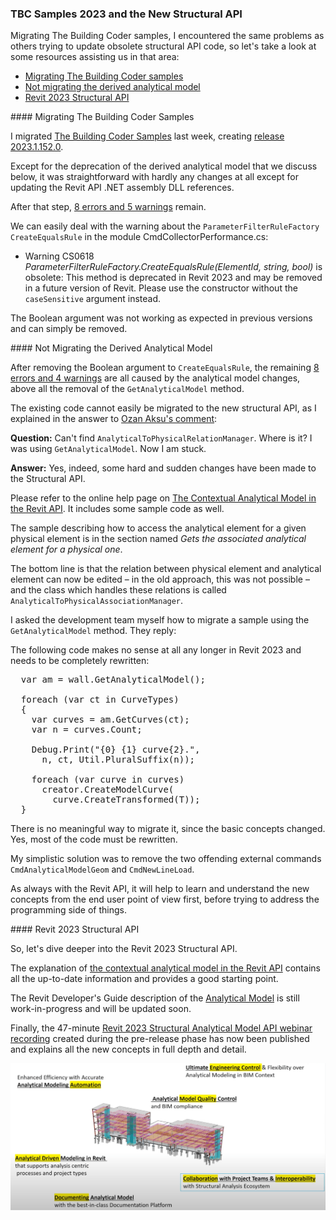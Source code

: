 <head>
<meta http-equiv="Content-Type" content="text/html; charset=utf-8">
<link rel="stylesheet" type="text/css" href="bc.css">
<script src="https://cdn.rawgit.com/google/code-prettify/master/loader/run_prettify.js" type="text/javascript"></script>
</head>

<!---

- slack https://autodesk.slack.com/archives/C0SR6NAP8/p1650388044451449
- comment https://thebuildingcoder.typepad.com/blog/2022/04/whats-new-in-the-revit-2023-api.html#comment-5838192874
- youtube The “Revit Structure Analytical Model API beta Webinar” has been posted to You Tube.
  [Revit 2023 Structural Analytical Model API webinar recording](https://youtu.be/jfUIVGNqlFU)

Boris Shafiro  17:23
API Studio Recording (2022-04-19):
https://share.autodesk.com/:v:/r/sites/BID/BID%20Documents/Building%20Design%20Products/Guilds/API/API%20Studio%20Recordings/2022/2022-04-19-API-Studio-Recording.mp4?csf=1&web=1&e=2THEGX
Agenda: New FamilyInstance creation API proposal. Oleg Sheydvasser, Ivan Dobrianov.

twitter:

Resources for dealing with the new Revit 2023 Structural API, migrating The Building Coder samples, not migrating the derived analytical model or trying to update obsolete structural #RevitAPI code @AutodeskForge @AutodeskRevit #bim #DynamoBim #ForgeDevCon https://autode.sk/rvt2023structureapi

Migrating The Building Coder samples, I encountered the same problems as others trying to update obsolete structural API code, so let's take a look at some resources assisting us in that area
&ndash; Not migrating the derived analytical model
&ndash; Revit 2023 Structural API...

linkedin:

#bim #DynamoBim #ForgeDevCon #Revit #API #IFC #SDK #AI #VisualStudio #Autodesk #AEC #adsk

the [Revit API discussion forum](http://forums.autodesk.com/t5/revit-api-forum/bd-p/160) thread

<center>
<img src="img/" alt="" title="" width="600"/>
<p style="font-size: 80%; font-style:italic"></p>
</center>

-->

### TBC Samples 2023 and the New Structural API

Migrating The Building Coder samples, I encountered the same problems as others trying to update obsolete structural API code, so let's take a look at some resources assisting us in that area:

- [Migrating The Building Coder samples](#2)
- [Not migrating the derived analytical model](#3)
- [Revit 2023 Structural API](#4)

####<a name="2"></a> Migrating The Building Coder Samples

I migrated [The Building Coder Samples](https://github.com/jeremytammik/the_building_coder_samples) last week, creating
[release 2023.1.152.0](https://github.com/jeremytammik/the_building_coder_samples/releases/tag/2023.1.152.0).

Except for the deprecation of the derived analytical model that we discuss below, it was straightforward with hardly any changes at all except for updating the Revit API .NET assembly DLL references.

After that step, [8 errors and 5 warnings](zip/tbc_samples_2023_migr_01.txt) remain.

We can easily deal with the warning about the `ParameterFilterRuleFactory` `CreateEqualsRule` in the module CmdCollectorPerformance.cs:

- Warning CS0618 <i>ParameterFilterRuleFactory.CreateEqualsRule(ElementId, string, bool)</i> is obsolete:
  This method is deprecated in Revit 2023 and may be removed in a future version of Revit.
  Please use the constructor without the `caseSensitive` argument instead.
  
The Boolean argument was not working as expected in previous versions and can simply be removed.

####<a name="3"></a> Not Migrating the Derived Analytical Model

After removing the Boolean argument to `CreateEqualsRule`, the
remaining [8 errors and 4 warnings](zip/tbc_samples_2023_migr_01.txt) are
all caused by the analytical model changes, above all the removal of the `GetAnalyticalModel` method.

The existing code cannot easily be migrated to the new structural API, as I explained in the answer
to [Ozan Aksu's comment](https://thebuildingcoder.typepad.com/blog/2022/04/whats-new-in-the-revit-2023-api.html#comment-5838111563):

**Question:** Can't find `AnalyticalToPhysicalRelationManager`.
Where is it?
I was using `GetAnalyticalModel`.
Now I am stuck.

**Answer:** Yes, indeed, some hard and sudden changes have been made to the Structural API.

Please refer to the online help page
on [The Contextual Analytical Model in the Revit API](https://help.autodesk.com/view/RVT/2023/ENU/?guid=GUID-A1157199-4E27-41F9-BF45-53A5CD79E9A1).
It includes some sample code as well.

The sample describing how to access the analytical element for a given physical element is in the section named <i>Gets the associated analytical element for a physical one</i>.

The bottom line is that the relation between physical element and analytical element can now be edited &ndash; in the old approach, this was not possible &ndash; and the class which handles these relations is called `AnalyticalToPhysicalAssociationManager`.

I asked the development team myself how to migrate a sample using the `GetAnalyticalModel` method.
They reply:

The following code makes no sense at all any longer in Revit 2023 and needs to be completely rewritten:

<pre class="code">
  var am = wall.GetAnalyticalModel();

  foreach (var ct in CurveTypes)
  {
    var curves = am.GetCurves(ct);
    var n = curves.Count;

    Debug.Print("{0} {1} curve{2}.",
      n, ct, Util.PluralSuffix(n));

    foreach (var curve in curves)
      creator.CreateModelCurve(
        curve.CreateTransformed(T));
  }
</pre>

There is no meaningful way to migrate it, since the basic concepts changed.
Yes, most of the code must be rewritten.

My simplistic solution was to remove the two offending external commands `CmdAnalyticalModelGeom` and `CmdNewLineLoad`.

As always with the Revit API, it will help to learn and understand the new concepts from the end user point of view first, before trying to address the programming side of things.

####<a name="4"></a> Revit 2023 Structural API

So, let's dive deeper into the Revit 2023 Structural API.

The explanation
of [the contextual analytical model in the Revit API](https://help.autodesk.com/view/RVT/2023/ENU/?guid=GUID-A1157199-4E27-41F9-BF45-53A5CD79E9A1) contains
all the up-to-date information and provides a good starting point.
 
The Revit Developer's Guide description of
the [Analytical Model](https://help.autodesk.com/view/RVT/2023/ENU/?guid=Revit_API_Revit_API_Developers_Guide_Discipline_Specific_Functionality_Structural_Engineering_Analytical_Model_html) is
still work-in-progress and will be updated soon.

Finally,
the 47-minute [Revit 2023 Structural Analytical Model API webinar recording](https://youtu.be/jfUIVGNqlFU) created
during the pre-release phase has now been published and explains all the new concepts in full depth and detail.

<center>
<img src="img/rst_2023_objectives.png" alt="Revit 2023 Structural API objectives" title="Revit 2023 Structural API objectives" width="600"/> <!-- 1200 -->
</center>
